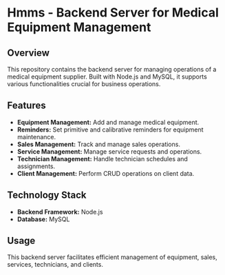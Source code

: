 # Hmms - Backend Server for Medical Equipment Management

## Overview
This repository contains the backend server for managing operations of a medical equipment supplier. Built with Node.js and MySQL, it supports various functionalities crucial for business operations.

## Features
- **Equipment Management:** Add and manage medical equipment.
- **Reminders:** Set primitive and calibrative reminders for equipment maintenance.
- **Sales Management:** Track and manage sales operations.
- **Service Management:** Manage service requests and operations.
- **Technician Management:** Handle technician schedules and assignments.
- **Client Management:** Perform CRUD operations on client data.

## Technology Stack
- **Backend Framework:** Node.js
- **Database:** MySQL

## Usage
This backend server facilitates efficient management of equipment, sales, services, technicians, and clients.
